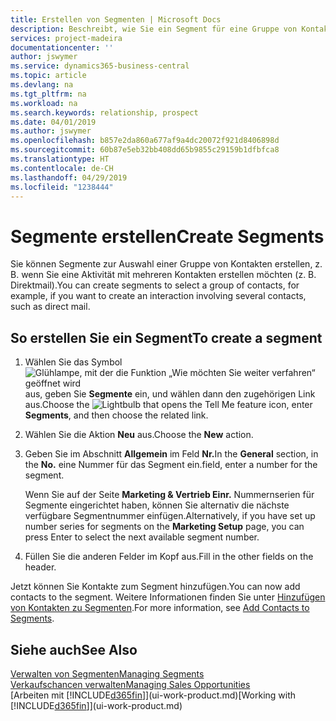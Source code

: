 ```yaml
---
title: Erstellen von Segmenten | Microsoft Docs
description: Beschreibt, wie Sie ein Segment für eine Gruppe von Kontakten in Business Central erstellen, beispielsweise um mehrere Kontakte mit einer Direktsendung anzusprechen.
services: project-madeira
documentationcenter: ''
author: jswymer
ms.service: dynamics365-business-central
ms.topic: article
ms.devlang: na
ms.tgt_pltfrm: na
ms.workload: na
ms.search.keywords: relationship, prospect
ms.date: 04/01/2019
ms.author: jswymer
ms.openlocfilehash: b857e2da860a677af9a4dc20072f921d8406898d
ms.sourcegitcommit: 60b87e5eb32bb408dd65b9855c29159b1dfbfca8
ms.translationtype: HT
ms.contentlocale: de-CH
ms.lasthandoff: 04/29/2019
ms.locfileid: "1238444"
---
```

# <a name="create-segments"></a><span data-ttu-id="2006c-103">Segmente erstellen</span><span class="sxs-lookup"><span data-stu-id="2006c-103">Create Segments</span></span>
<span data-ttu-id="2006c-104">Sie können Segmente zur Auswahl einer Gruppe von Kontakten erstellen, z. B. wenn Sie eine Aktivität mit mehreren Kontakten erstellen möchten (z. B. Direktmail).</span><span class="sxs-lookup"><span data-stu-id="2006c-104">You can create segments to select a group of contacts, for example, if you want to create an interaction involving several contacts, such as direct mail.</span></span>

## <a name="to-create-a-segment"></a><span data-ttu-id="2006c-105">So erstellen Sie ein Segment</span><span class="sxs-lookup"><span data-stu-id="2006c-105">To create a segment</span></span>
1. <span data-ttu-id="2006c-106">Wählen Sie das Symbol ![Glühlampe, mit der die Funktion „Wie möchten Sie weiter verfahren“ geöffnet wird](media/ui-search/search_small.png "Wie möchten Sie weiter verfahren?") aus, geben Sie **Segmente** ein, und wählen dann den zugehörigen Link aus.</span><span class="sxs-lookup"><span data-stu-id="2006c-106">Choose the ![Lightbulb that opens the Tell Me feature](media/ui-search/search_small.png "Tell me what you want to do") icon, enter **Segments**, and then choose the related link.</span></span>
2. <span data-ttu-id="2006c-107">Wählen Sie die Aktion **Neu** aus.</span><span class="sxs-lookup"><span data-stu-id="2006c-107">Choose the **New** action.</span></span>
3. <span data-ttu-id="2006c-108">Geben Sie im Abschnitt **Allgemein** im Feld **Nr.**</span><span class="sxs-lookup"><span data-stu-id="2006c-108">In the **General** section, in the **No.**</span></span> <span data-ttu-id="2006c-109">eine Nummer für das Segment ein.</span><span class="sxs-lookup"><span data-stu-id="2006c-109">field, enter a number for the segment.</span></span>

    <span data-ttu-id="2006c-110">Wenn Sie auf der Seite **Marketing & Vertrieb Einr.** Nummernserien für Segmente eingerichtet haben, können Sie alternativ die nächste verfügbare Segmentnummer einfügen.</span><span class="sxs-lookup"><span data-stu-id="2006c-110">Alternatively, if you have set up number series for segments on the **Marketing Setup** page, you can press Enter to select the next available segment number.</span></span>
4. <span data-ttu-id="2006c-111">Füllen Sie die anderen Felder im Kopf aus.</span><span class="sxs-lookup"><span data-stu-id="2006c-111">Fill in the other fields on the header.</span></span>

<span data-ttu-id="2006c-112">Jetzt können Sie Kontakte zum Segment hinzufügen.</span><span class="sxs-lookup"><span data-stu-id="2006c-112">You can now add contacts to the segment.</span></span> <span data-ttu-id="2006c-113">Weitere Informationen finden Sie unter [Hinzufügen von Kontakten zu Segmenten](marketing-add-contact-segment.md).</span><span class="sxs-lookup"><span data-stu-id="2006c-113">For more information, see [Add Contacts to Segments](marketing-add-contact-segment.md).</span></span>

## <a name="see-also"></a><span data-ttu-id="2006c-114">Siehe auch</span><span class="sxs-lookup"><span data-stu-id="2006c-114">See Also</span></span>
[<span data-ttu-id="2006c-115">Verwalten von Segmenten</span><span class="sxs-lookup"><span data-stu-id="2006c-115">Managing Segments</span></span>](marketing-segments.md)  
[<span data-ttu-id="2006c-116">Verkaufschancen verwalten</span><span class="sxs-lookup"><span data-stu-id="2006c-116">Managing Sales Opportunities</span></span>](marketing-manage-sales-opportunities.md)  
<span data-ttu-id="2006c-117">[Arbeiten mit [!INCLUDE[d365fin](includes/d365fin_md.md)]](ui-work-product.md)</span><span class="sxs-lookup"><span data-stu-id="2006c-117">[Working with [!INCLUDE[d365fin](includes/d365fin_md.md)]](ui-work-product.md)</span></span>  
